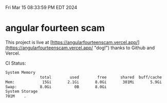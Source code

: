Fri Mar 15 08:33:59 PM EDT 2024

# angular fourteen scam


This project is live at [https://angularfourteenscam.vercel.app/](https://angularfourteenscam.vercel.app/ "dog!") thanks to Github and Vercel.

CI Status: 

```bash
System Memory
               total        used        free      shared  buff/cache   available
Mem:            15Gi       2.1Gi       8.0Gi       301Mi       5.9Gi        13Gi
Swap:          8.0Gi          0B       8.0Gi
System Storage
701M	.
```
